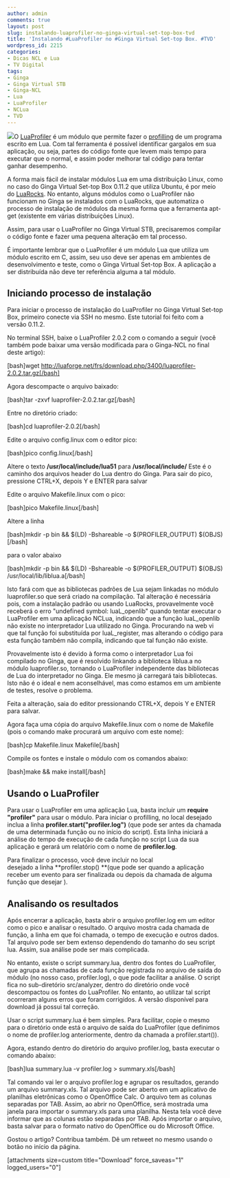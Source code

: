 ```yaml
---
author: admin
comments: true
layout: post
slug: instalando-luaprofiler-no-ginga-virtual-set-top-box-tvd
title: 'Instalando #LuaProfiler no #Ginga Virtual Set-top Box. #TVD'
wordpress_id: 2215
categories:
- Dicas NCL e Lua
- TV Digital
tags:
- Ginga
- Ginga Virtual STB
- Ginga-NCL
- Lua
- LuaProfiler
- NCLua
- TVD
---
```


[![](http://manoelcampos.com/wp-content/uploads/luaprofiler.png)](http://manoelcampos.com/wp-content/uploads/luaprofiler.png)O [LuaProfiler](http://luaprofiler.luaforge.net) é um módulo que permite fazer o [profilling](http://en.wikipedia.org/wiki/Profiling_(computer_programming)) de um programa escrito em Lua. Com tal ferramenta é possível identificar gargalos em sua aplicação, ou seja, partes do código fonte que levem mais tempo para executar que o normal, e assim poder melhorar tal código para tentar ganhar desempenho.

A forma mais fácil de instalar módulos Lua em uma distribuição Linux, como no caso do Ginga Virtual Set-top Box 0.11.2 que utiliza Ubuntu, é por meio do [LuaRocks](http://luarocks.org). No entanto, alguns módulos como o LuaProfiler não funcionam no Ginga se instalados com o LuaRocks, que automatiza o processo de instalação de módulos da mesma forma que a ferramenta apt-get (existente em várias distribuições Linux).

<!-- more -->

Assim, para usar o LuaProfiler no Ginga Virtual STB, precisaremos compilar o código fonte e fazer uma pequena alteração em tal processo.

É importante lembrar que o LuaProfiler é um módulo Lua que utiliza um módulo escrito em C, assim, seu uso deve ser apenas em ambientes de desenvolvimento e teste, como o Ginga Virtual Set-top Box. A aplicação a ser distribuída não deve ter referência alguma a tal módulo.


## Iniciando processo de instalação


Para iniciar o processo de instalação do LuaProfiler no Ginga Virtual Set-top Box, primeiro conecte via SSH no mesmo. Este tutorial foi feito com a versão 0.11.2.

No terminal SSH, baixe o LuaProfiler 2.0.2 com o comando a seguir (você também pode baixar uma versão modificada para o Ginga-NCL no final deste artigo):

[bash]wget http://luaforge.net/frs/download.php/3400/luaprofiler-2.0.2.tar.gz[/bash]

Agora descompacte o arquivo baixado:

[bash]tar -zxvf luaprofiler-2.0.2.tar.gz[/bash]

Entre no diretório criado:

[bash]cd luaprofiler-2.0.2[/bash]

Edite o arquivo config.linux com o editor pico:

[bash]pico config.linux[/bash]

Altere o texto **/usr/local/include/lua51** para **/usr/local/include/**
Este é o caminho dos arquivos header do Lua dentro do Ginga.
Para sair do pico, pressione CTRL+X, depois Y e ENTER para salvar

Edite o arquivo Makefile.linux com o pico:

[bash]pico Makefile.linux[/bash]

Altere a linha

[bash]mkdir -p bin && $(LD) -Bshareable -o $(PROFILER_OUTPUT) $(OBJS)[/bash]

para o valor abaixo

[bash]mkdir -p bin && $(LD) -Bshareable -o $(PROFILER_OUTPUT) $(OBJS) /usr/local/lib/liblua.a[/bash]

Isto fará com que as bibliotecas padrões de Lua sejam linkadas no módulo luaprofiler.so que será criado na compilação.
Tal alteração é necessária pois, com a instalação padrão ou usando LuaRocks, provavelmente você receberá o erro "undefined symbol: luaL_openlib" quando tentar executar o LuaProfiler em uma aplicação NCLua, indicando que a função luaL_openlib não existe no interpretador Lua utilizado no Ginga. Procurando na web vi que tal função foi substituída por luaL_register, mas alterando o código para esta função também não compila, indicando que tal função não existe.

Provavelmente isto é devido à forma como o interpretador Lua foi compilado no Ginga, que é resolvido linkando a biblioteca liblua.a no módulo luaprofiler.so, tornando o LuaProfiler independente das bibliotecas de Lua do interpretador no Ginga. Ele mesmo já carregará tais bibliotecas. Isto não é o ideal e nem aconselhável, mas como estamos em um ambiente de testes, resolve o problema.

Feita a alteração, saia do editor pressionando CTRL+X, depois Y e ENTER para salvar.

Agora faça uma cópia do arquivo Makefile.linux com o nome de Makefile (pois o comando make procurará um arquivo com este nome):

[bash]cp Makefile.linux Makefile[/bash]

Compile os fontes e instale o módulo com os comandos abaixo:

[bash]make && make install[/bash]


## Usando o LuaProfiler


Para usar o LuaProfiler em uma aplicação Lua, basta incluir um **require "profiler"** para usar o módulo. Para iniciar o profilling, no local desejado inclua a linha **profiler.start("profiler.log")** (que pode ser antes da chamada de uma determinada função ou no início do script). Esta linha iniciará a análise do tempo de execução de cada função no script Lua da sua aplicação e gerará um relatório com o nome de **profiler.log**.

Para finalizar o processo, você deve incluir no local desejado a linha **profiler.stop() **(que pode ser quando a aplicação receber um evento para ser finalizada ou depois da chamada de alguma função que desejar ).


## Analisando os resultados


Após encerrar a aplicação, basta abrir o arquivo profiler.log em um editor como o pico e analisar o resultado. O arquivo mostra cada chamada de função, a linha em que foi chamada, o tempo de execução e outros dados. Tal arquivo pode ser bem extenso dependendo do tamanho do seu script lua. Assim, sua análise pode ser mais complicada.

No entanto, existe o script summary.lua, dentro dos fontes do LuaProfiler, que agrupa as chamadas de cada função registrada no arquivo de saída do módulo (no nosso caso, profiler.log), o que pode facilitar a análise. O script fica no sub-diretório src/analyzer, dentro do diretório onde você descompactou os fontes do LuaProfiler. No entanto, ao utilizar tal script ocorreram alguns erros que foram corrigidos. A versão disponível para download já possui tal correção.

Usar o script summary.lua é bem simples. Para facilitar, copie o mesmo para o diretório onde está o arquivo de saída do LuaProfiler (que definimos o nome de profiler.log anteriormente, dentro da chamada a profiler.start()).

Agora, estando dentro do diretório do arquivo profiler.log, basta executar o comando abaixo:

[bash]lua summary.lua -v profiler.log > summary.xls[/bash]

Tal comando vai ler o arquivo profiler.log e agrupar os resultados, gerando um arquivo summary.xls. Tal arquivo pode ser aberto em um aplicativo de planilhas eletrônicas como o OpenOffice Calc. O arquivo tem as colunas separadas por TAB. Assim, ao abrir no OpenOffice, será mostrada uma janela para importar o summary.xls para uma planilha. Nesta tela você deve informar que as colunas estão separadas por TAB. Após importar o arquivo, basta salvar para o formato nativo do OpenOffice ou do Microsoft Office.

Gostou o artigo? Contribua também. Dê um retweet no mesmo usando o botão no início da página.

[attachments size=custom title="Download" force_saveas="1" logged_users="0"]
